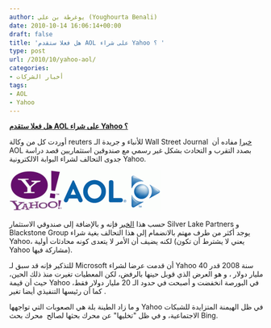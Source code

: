 ```yaml
---
author: يوغرطة بن علي (Youghourta Benali)
date: 2010-10-14 16:06:14+00:00
draft: false
title: 'هل فعلا ستقدم AOL على شراء Yahoo ؟ '
type: post
url: /2010/10/yahoo-aol/
categories:
- أخبار الشركات
tags:
- AOL
- Yahoo
---
```


**[هل فعلا ستقدم AOL على شراء Yahoo ؟](https://www.it-scoop.com/2010/10/yahoo-aol/)**




أوردت كل من وكالة reuters للأنباء و جريدة الـ Wall Street Journal  [خبرا](http://online.wsj.com/article/SB10001424052748703673604575550661101743360.html) مفاده أن AOL بصدد التقرب و التحادث بشكل غير رسمي مع صندوقين استثماريين قصد دراسة جدوى التحالف لشراء البوابة الالكترونية Yahoo.




[![](Yahoo-AOL-300x81.gif)
](https://www.it-scoop.com/2010/10/yahoo-aol/)


حسب هذا [الخبر](http://www.reuters.com/article/idUSTRE69C6OV20101014) فإنه و بالإضافة إلى صندوقي الاستثمار Silver Lake Partners و Blackstone Group يوجد أكثر من طرف مهتم بالانضمام إلى هذا التحالف بغية شراء Yahoo، لكنه يضيف أن الأمر لا يتعدى كونه محادثات أولية (يعني لا يشترط أن تكون Yahoo مشاركة فيها).

للتذكير فإنه قد سبق لـ Microsoft أن قدمت عرضا لشراء Yahoo سنة 2008 قدر 40 مليار دولار ، و هو العرض الذي قوبل حينها بالرفض، لكن المعطيات تغيرت منذ ذلك الحين، حيث أن قيمة Yahoo في البورصة انخفضت و أصبحت في حدود الـ 20 مليار دولار فقط، كما أن رئيسها التنفيذي أيضا تغير .

و ما زاد الطينة بلة هي الصعوبات التي تواجهها Yahoo في ظل الهيمنة المتزايدة للشبكات الاجتماعية، و في ظل "تخليها" عن محرك بحثها لصالح  محرك بحث Bing.
